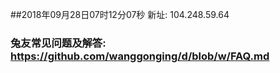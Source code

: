 ##2018年09月28日07时12分07秒 新址: 104.248.59.64
### 兔友常见问题及解答: https://github.com/wanggonging/d/blob/w/FAQ.md
